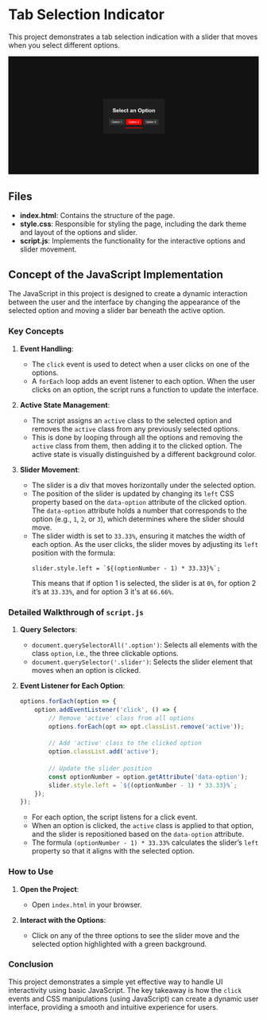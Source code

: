 # Tab Selection Indicator

This project demonstrates a tab selection indication with a slider that moves when you select different options.

![TAB](/assets/OptionSelection.png)

## Files
- **index.html**: Contains the structure of the page.
- **style.css**: Responsible for styling the page, including the dark theme and layout of the options and slider.
- **script.js**: Implements the functionality for the interactive options and slider movement.

## Concept of the JavaScript Implementation

The JavaScript in this project is designed to create a dynamic interaction between the user and the interface by changing the appearance of the selected option and moving a slider bar beneath the active option.

### Key Concepts

1. **Event Handling**:
    - The `click` event is used to detect when a user clicks on one of the options.
    - A `forEach` loop adds an event listener to each option. When the user clicks on an option, the script runs a function to update the interface.

2. **Active State Management**:
    - The script assigns an `active` class to the selected option and removes the `active` class from any previously selected options.
    - This is done by looping through all the options and removing the `active` class from them, then adding it to the clicked option. The active state is visually distinguished by a different background color.

3. **Slider Movement**:
    - The slider is a div that moves horizontally under the selected option.
    - The position of the slider is updated by changing its `left` CSS property based on the `data-option` attribute of the clicked option. The `data-option` attribute holds a number that corresponds to the option (e.g., `1`, `2`, or `3`), which determines where the slider should move.
    - The slider width is set to `33.33%`, ensuring it matches the width of each option. As the user clicks, the slider moves by adjusting its `left` position with the formula:
      ```
      slider.style.left = `${(optionNumber - 1) * 33.33}%`;
      ```
      This means that if option 1 is selected, the slider is at `0%`, for option 2 it’s at `33.33%`, and for option 3 it's at `66.66%`.

### Detailed Walkthrough of `script.js`

1. **Query Selectors**:
    - `document.querySelectorAll('.option')`: Selects all elements with the class `option`, i.e., the three clickable options.
    - `document.querySelector('.slider')`: Selects the slider element that moves when an option is clicked.

2. **Event Listener for Each Option**:
    ```javascript
    options.forEach(option => {
        option.addEventListener('click', () => {
            // Remove 'active' class from all options
            options.forEach(opt => opt.classList.remove('active'));
            
            // Add 'active' class to the clicked option
            option.classList.add('active');
            
            // Update the slider position
            const optionNumber = option.getAttribute('data-option');
            slider.style.left = `${(optionNumber - 1) * 33.33}%`;
        });
    });
    ```
    - For each option, the script listens for a click event.
    - When an option is clicked, the `active` class is applied to that option, and the slider is repositioned based on the `data-option` attribute.
    - The formula `(optionNumber - 1) * 33.33%` calculates the slider’s `left` property so that it aligns with the selected option.

### How to Use

1. **Open the Project**: 
    - Open `index.html` in your browser.

2. **Interact with the Options**:
    - Click on any of the three options to see the slider move and the selected option highlighted with a green background.

### Conclusion

This project demonstrates a simple yet effective way to handle UI interactivity using basic JavaScript. The key takeaway is how the `click` events and CSS manipulations (using JavaScript) can create a dynamic user interface, providing a smooth and intuitive experience for users.

